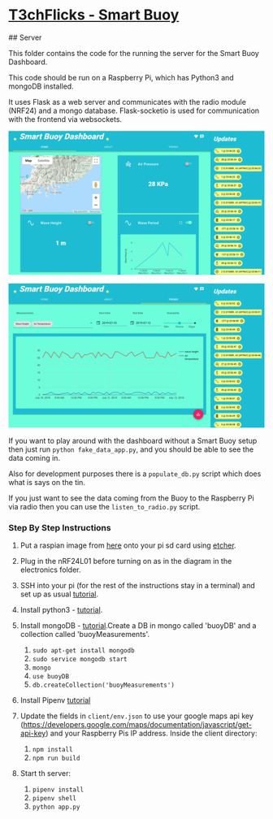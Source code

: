 # [T3chFlicks - Smart Buoy](https://t3chflicks.com/shop/kit/smart-buoy)
## Server

This folder contains the code for the running the server for the
Smart Buoy Dashboard.

This code should be run on a Raspberry Pi, which has Python3 and mongoDB installed.

It uses Flask as a web server and communicates with the radio module (NRF24) and a mongo database.
Flask-socketio is used for communication with the frontend via websockets.

![home_screen](./ss_home.png)

![trends_screen](./ss_trends.png)

If you want to play around with the dashboard without a Smart Buoy setup then just run `python fake_data_app.py`, and you should be able to see the data coming in.

Also for development purposes there is a `populate_db.py` script which does what is says on the tin.

If you just want to see the data coming from the Buoy to the Raspberry Pi via radio then you can use the `listen_to_radio.py` script.


### Step By Step Instructions
1. Put a raspian image from [here](https://www.raspberrypi.org/downloads/) onto your pi sd card using [etcher](https://www.balena.io/etcher/).
2. Plug in the nRF24L01 before turning on as in the diagram in the electronics folder.
3. SSH into your pi (for the rest of the instructions stay in a terminal) and set up as usual [tutorial](https://www.youtube.com/watch?v=wvxCNQ5AYPg).
4. Install python3 - [tutorial](https://installvirtual.com/install-python-3-7-on-raspberry-pi/).
5. Install mongoDB - [tutorial](https://andyfelong.com/2019/01/mongodb-3-2-64-bit-running-on-raspberry-pi-3-with-caveats/).Create a DB in mongo called 'buoyDB' and a collection called 'buoyMeasurements'.
    1. `sudo apt-get install mongodb`
    2. `sudo service mongodb start`
    3. `mongo`
    4. `use buoyDB`
    5. `db.createCollection('buoyMeasurements')`
6. Install Pipenv [tutorial](https://realpython.com/pipenv-guide/)
7. Update the fields in `client/env.json` to use your google maps api key (https://developers.google.com/maps/documentation/javascript/get-api-key) and your Raspberry Pis IP address. Inside the client directory:
    1. `npm install`
    2. `npm run build`

7. Start th server:
    1. `pipenv install`
    2. `pipenv shell`
    3. `python app.py`

